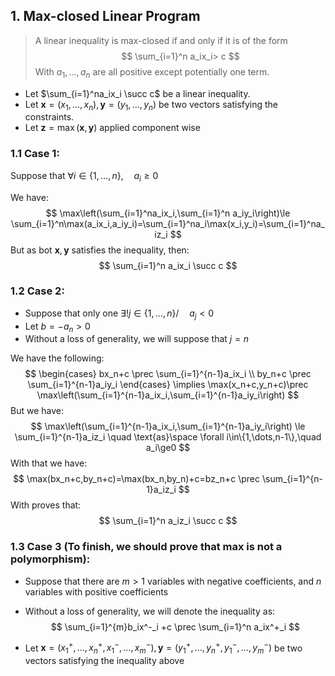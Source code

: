 
## 1. Max-closed Linear Program
> A linear inequality is max-closed if and only if it is of the form
> $$
 \sum_{i=1}^n a_ix_i> c
 $$
 With $a_1,\dots,a_n$ are all positive except potentially one term. 
 

- Let $\sum_{i=1}^na_ix_i \succ c$ be a linear inequality.
- Let $\boldsymbol{x}=(x_1,\dots,x_n),\boldsymbol{y}=(y_1,\dots,y_n)$ be two vectors satisfying the constraints.
- Let $\boldsymbol{z}=\max(\boldsymbol{x},\boldsymbol{y})$ applied component wise

### 1.1 Case 1:
Suppose that $\forall i\in\{1,\dots,n\}, \quad a_i\ge 0$

We have:
$$
\max\left(\sum_{i=1}^na_ix_i,\sum_{i=1}^n a_iy_i\right)\le \sum_{i=1}^n\max(a_ix_i,a_iy_i)=\sum_{i=1}^na_i\max(x_i,y_i)=\sum_{i=1}^na_iz_i
$$
But as bot $\boldsymbol{x},\boldsymbol{y}$ satisfies the inequality, then:
$$
\sum_{i=1}^n a_ix_i \succ c
$$
### 1.2 Case 2:
- Suppose that only one $\exists ! j\in\{1,\dots,n\}/\quad a_j <0$ 
- Let $b=-a_n > 0$
- Without a loss of generality, we will suppose that $j=n$

We have the following:
$$
\begin{cases}
bx_n+c \prec \sum_{i=1}^{n-1}a_ix_i \\
by_n+c \prec \sum_{i=1}^{n-1}a_iy_i 
\end{cases} \implies \max(x_n+c,y_n+c)\prec \max\left(\sum_{i=1}^{n-1}a_ix_i,\sum_{i=1}^{n-1}a_iy_i\right)
$$
But we have:
$$
\max\left(\sum_{i=1}^{n-1}a_ix_i,\sum_{i=1}^{n-1}a_iy_i\right)  \le \sum_{i=1}^{n-1}a_iz_i \quad \text{as}\space \forall i\in\{1,\dots,n-1\},\quad a_i\ge0
$$
With that we have:
$$
\max(bx_n+c,by_n+c)=\max(bx_n,by_n)+c=bz_n+c \prec \sum_{i=1}^{n-1}a_iz_i
$$
With proves that:
$$
\sum_{i=1}^n a_iz_i \succ c
$$
### 1.3 Case 3 (To finish, we should prove that max is not a polymorphism):
- Suppose that there are $m>1$ variables with negative coefficients, and $n$ variables with positive coefficients

- Without a loss of generality, we will denote the inequality as:
	$$
	\sum_{i=1}^{m}b_ix^-_i +c \prec \sum_{i=1}^n a_ix^+_i
	$$
	
- Let $\boldsymbol{x}=(x_1^+,\dots,x_n^+,x_1^-,\dots,x_m^-),\boldsymbol{y}=(y_1^+,\dots,y_n^+,y_1^-,\dots,y_m^-)$ be two vectors satisfying the inequality above